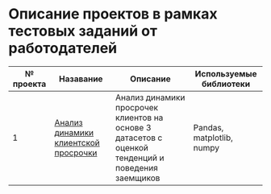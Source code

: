 # Описание проектов в рамках тестовых заданий от работодателей

| № проекта  |   Назавание   |    Описание   | Используемые библиотеки |
|------------| ------------- | ------------- | ------------------------
| 1 | [Анализ динамики клиентской просрочки](https://github.com/RusakKseniya/test_tasks/tree/main/1.%20%D0%90%D0%BD%D0%B0%D0%BB%D0%B8%D0%B7%20%D0%B4%D0%B8%D0%BD%D0%B0%D0%BC%D0%B8%D0%BA%D0%B8%20%D0%BA%D0%BB%D0%B8%D0%B5%D0%BD%D1%82%D1%81%D0%BA%D0%BE%D0%B9%20%D0%BF%D1%80%D0%BE%D1%81%D1%80%D0%BE%D1%87%D0%BA%D0%B8) | Анализ динамики просрочек клиентов на основе 3 датасетов с оценкой тенденций и поведения заемщиков | Pandas, matplotlib, numpy |
